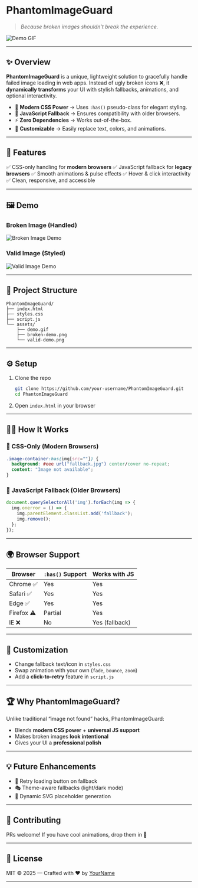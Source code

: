 #  **PhantomImageGuard**

> *Because broken images shouldn’t break the experience.*

![Demo GIF](assets/demo.gif) 

---

## ✨ Overview

**PhantomImageGuard** is a unique, lightweight solution to gracefully handle failed image loading in web apps.
Instead of ugly broken icons ❌, it **dynamically transforms** your UI with stylish fallbacks, animations, and optional interactivity.

* 🌈 **Modern CSS Power** → Uses `:has()` pseudo-class for elegant styling.
* 🔄 **JavaScript Fallback** → Ensures compatibility with older browsers.
* ⚡ **Zero Dependencies** → Works out-of-the-box.
* 🎨 **Customizable** → Easily replace text, colors, and animations.

---

## 🚀 Features

✅ CSS-only handling for **modern browsers**
✅ JavaScript fallback for **legacy browsers**
✅ Smooth animations & pulse effects
✅ Hover & click interactivity
✅ Clean, responsive, and accessible

---

## 🖼️ Demo

### Broken Image (Handled)

![Broken Image Demo](assets/broken-demo.png) 

### Valid Image (Styled)

![Valid Image Demo](assets/valid-demo.png) 

---

## 📂 Project Structure

```
PhantomImageGuard/
├── index.html
├── styles.css
├── script.js
└── assets/
    ├── demo.gif
    ├── broken-demo.png
    └── valid-demo.png
```

---

## ⚙️ Setup

1. Clone the repo

   ```bash
   git clone https://github.com/your-username/PhantomImageGuard.git
   cd PhantomImageGuard
   ```

2. Open `index.html` in your browser 

---

## 🧑‍💻 How It Works

### 🔹 CSS-Only (Modern Browsers)

```css
.image-container:has(img[src=""]) {
  background: #eee url("fallback.jpg") center/cover no-repeat;
  content: "Image not available";
}
```

### 🔹 JavaScript Fallback (Older Browsers)

```javascript
document.querySelectorAll('img').forEach(img => {
  img.onerror = () => {
    img.parentElement.classList.add('fallback');
    img.remove();
  };
});
```

---

## 🌍 Browser Support

| Browser    | `:has()` Support | Works with JS  |
| ---------- | ---------------- | -------------- |
| Chrome ✅   | Yes              | Yes            |
| Safari ✅   | Yes              | Yes            |
| Edge ✅     | Yes              | Yes            |
| Firefox ⚠️ | Partial          | Yes            |
| IE ❌       | No               | Yes (fallback) |

---

## 🎨 Customization

* Change fallback text/icon in `styles.css`
* Swap animation with your own (`fade`, `bounce`, `zoom`)
* Add a **click-to-retry** feature in `script.js`

---

## 🏆 Why PhantomImageGuard?

Unlike traditional “image not found” hacks, PhantomImageGuard:

* Blends **modern CSS power** + **universal JS support**
* Makes broken images **look intentional**
* Gives your UI a **professional polish**

---

## 💡 Future Enhancements

* 🔄 Retry loading button on fallback
* 🎭 Theme-aware fallbacks (light/dark mode)
* 🎨 Dynamic SVG placeholder generation

---

## 🤝 Contributing

PRs welcome! If you have cool animations, drop them in 🎉

---

## 📜 License

MIT © 2025 — Crafted with ❤️ by [YourName](https://github.com/your-username)

---
